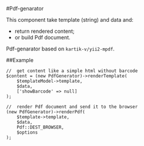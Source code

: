 #Pdf-genarator

This component take template (string) and data and:
* return rendered content;
* or  build Pdf document. 

Pdf-genarator based on `kartik-v/yii2-mpdf`.

##Example

```
//  get content like a simple html without barcode
$content = (new PdfGenerator)->renderTemplate(
    $templateModel->template,
    $data,
    ['showBarcode' => null]
);

//  render Pdf document and send it to the browser
(new PdfGenerator)->renderPdf(
    $template->template, 
    $data, 
    Pdf::DEST_BROWSER, 
    $options
);
```
